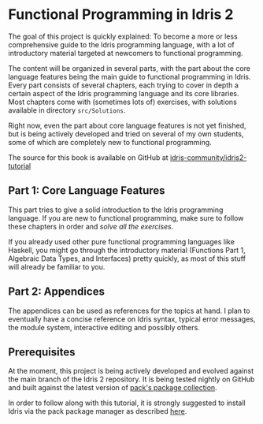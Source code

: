 # Functional Programming in Idris 2

The goal of this project is quickly explained: To become a more or less comprehensive guide to the Idris programming language, with a lot of introductory material targeted at newcomers to functional programming.

The content will be organized in several parts, with the part about the core language features being the main guide to functional programming in Idris. Every part consists of several chapters, each trying to cover in depth a certain aspect of the Idris programming language and its core libraries. Most chapters come with (sometimes lots of) exercises, with solutions available in directory `src/Solutions`.

Right now, even the part about core language features is not yet finished, but is being actively developed and tried on several of my own students, some of which are completely new to functional programming.

The source for this book is available on GitHub at [idris-community/idris2-tutorial](https://github.com/idris-community/idris2-tutorial)

## Part 1: Core Language Features

This part tries to give a solid introduction to the Idris programming language. If you are new to functional programming, make sure to follow these chapters in order and *solve all the exercises*.

If you already used other pure functional programming languages like Haskell, you might go through the introductory material (Functions Part 1, Algebraic Data Types, and Interfaces) pretty quickly, as most of this stuff will already be familiar to you.

## Part 2: Appendices

The appendices can be used as references for the topics at hand. I plan to eventually have a concise reference on Idris syntax, typical error messages, the module system, interactive editing and possibly others.

## Prerequisites

At the moment, this project is being actively developed and evolved against the main branch of the Idris 2 repository. It is being tested nightly on GitHub and built against the latest version of [pack's package collection](https://github.com/stefan-hoeck/idris2-pack-db).

In order to follow along with this tutorial, it is strongly suggested to install Idris via the pack package manager as described [here](src/Appendices/Install.md).
